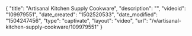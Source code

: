 {
    "title": "Artisanal Kitchen Supply Cookware",
    "description": "",
    "videoid": "109979551",
    "date_created": "1502520533",
    "date_modified": "1504247456",
    "type": "captivate",
    "layout": "video",
    "url": "\/v\/artisanal-kitchen-supply-cookware\/109979551"
}